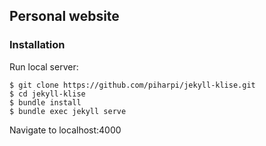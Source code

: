 ## Personal website

### Installation

Run local server:
```
$ git clone https://github.com/piharpi/jekyll-klise.git
$ cd jekyll-klise
$ bundle install
$ bundle exec jekyll serve
```
Navigate to localhost:4000

